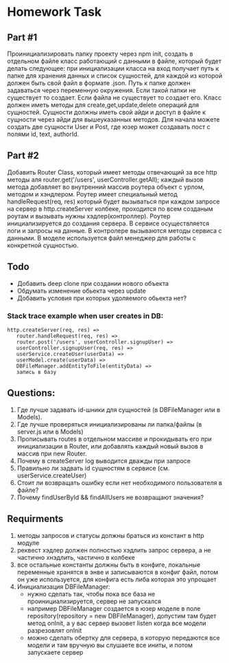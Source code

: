 # Homework Task

## Part #1
Проинициализировать папку проекту через npm init, создать в отдельном файле класс работающий с данными в файле, который будет делать следующее: при инициализации класса на вход получает путь к папке для хранения данных и список сущностей, для каждой из которой должен быть свой файл в формате .json. Путь к папке должен задаваться через переменную окружения. Если такой папки не существует то создает. Если файла не существует то создает его. Класс должен иметь методы для create,get,update,delete операций для сущностей. Сущности должны иметь свой айди и доступ в файле к сущности через айди для вышеуказанных методов. Для начала можете создать две сущности User и Post, где юзер может создавать пост с полями id, text, authorId.

## Part #2
Добавить Router Class, который имеет методы отвечающий за все http методы аля router.get('/users', userController.getAll); каждый вызов метода добавляет во внутренний массив роутера объект с урлом, методом и хэндлером. Роутер имеет специальный метод handleRequest(req, res) который будет вызываться при каждом запросе на сервер в http.createServer колбеке, проходится по всем созданым роутам и вызывать нужны хэдлер(контроллер). Роутер инициализируется до создания сервера. В сервисе осуществляется логи и запросы на данные. В контролере вызываются методы сервиса с данными. В моделе используется файл менеджер для работы с конкретной сущностью.

## Todo
 - Добавить deep clone при создании нового объекта
 - Обдумать измeнение обьекта через update
 - Добавить условия при которых удоляемого обьекта нет?


### Stack trace example when user creates in DB:
```
http.createServer(req, res) =>
   router.handleRequest(req, res) =>
   router.post('/users', userController.signupUser) =>
   userController.signupUser(req, res) =>
   userService.createUser(userData) =>
   userModel.create(userData) => 
   DBFileManager.addEntityToFile(entityData) =>
   запись в базу
```

## Questions:

1. Где лучше задавать id-шники для сущностей (в DBFileManager или в Models).
2. Где лучше проверяться инициализированы ли папка/файлы (в server.js или в Models)
3. Прописывать routes в отдельном массиве и прокидывать его при инициализации в Router, или добавлять каждый новый вызов в массив при new Router.
4. Почему в createServer log выводится дважды при запросе
5. Правильно ли задвать id сущностям в сервисе (см. userService.createUser)
6. Стоит ли возвращать ошибку если нет необходимого пользователя в файле?
7. Почему findUserById && findAllUsers не возвращают значения?

## Requirments
1. методы запросов и статусы должны браться из констант в http модуле
2. реквест хэдлер должен полностью хэдлить запрос сервера, а не частично хнэдлить, частично в колбеке
3. все остальные константы должны быть в конфиге, локальные переменные хранятся в энве и записываются в конфиг файл, потом он уже используется, для конфига есть либа которая это упрощает
4. Инициализация DBFileManager:
   - нужно сделать так, чтобы пока все база не проинициализируется, сервер не запускался
   - например DBFileManager создается в юзер моделе в поле repository(repository = new DBFileManager), допустим там будет метод onInit, а у вас сервер вызовет listen когда все модели разрезовлят onInit
   - можно сделать обертку для сервера, в которую передаются все модели и там вручную вы слушаете все иниты, и потом запускаете сервер